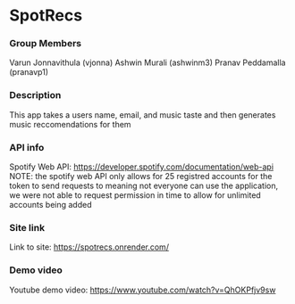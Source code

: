 # SpotRecs

### Group Members

Varun Jonnavithula (vjonna)
Ashwin Murali (ashwinm3)
Pranav Peddamalla (pranavp1)

### Description

This app takes a users name, email, and music taste and then generates music reccomendations for them

### API info

Spotify Web API: <https://developer.spotify.com/documentation/web-api>
NOTE: the spotify web API only allows for 25 registred accounts for the token to send requests to meaning not everyone
can use the application, we were not able to request permission in time to allow for unlimited accounts being added

### Site link

Link to site: <https://spotrecs.onrender.com/>

### Demo video

Youtube demo video: <https://www.youtube.com/watch?v=QhOKPfjv9sw>
